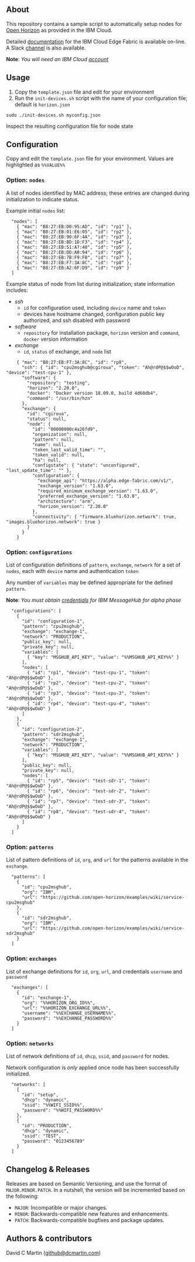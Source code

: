 ## About

This repository contains a sample script to automatically setup nodes for [Open Horizon][open-horizon] as provided in the IBM Cloud.

Detailed [documentation][edge-fabric] for the IBM Cloud Edge Fabric is available on-line.  A Slack [channel][edge-slack] is also available.

**Note**: _You will need an IBM Cloud [account][ibm-registration]_

## Usage

1. Copy the `template.json` file and edit for your environment
1. Run the `init-devices.sh` script with the name of your configuration file; default is `horizon.json`
```
sudo ./init-devices.sh myconfig.json
```
Inspect the resulting configuration file for node state

## Configuration

Copy and edit the `template.json` file for your environment.  Values are highlighted as `%%VALUE%%`

### Option: `nodes`

A list of nodes identified by MAC address; these entries are changed during initialization to indicate status.

Example initial `nodes` list:

```
  "nodes": [
    { "mac": "B8:27:EB:D0:95:AD", "id": "rp1" },
    { "mac": "B8:27:EB:01:E6:05", "id": "rp2" },
    { "mac": "B8:27:EB:90:6F:4A", "id": "rp3" },
    { "mac": "B8:27:EB:BD:1D:F3", "id": "rp4" },
    { "mac": "B8:27:EB:51:A7:48", "id": "rp5" },
    { "mac": "B8:27:EB:DD:A0:94", "id": "rp6" },
    { "mac": "B8:27:EB:7B:F9:FB", "id": "rp7" },
    { "mac": "B8:27:EB:F7:3A:8C", "id": "rp8" },
    { "mac": "B8:27:EB:A2:6F:D9", "id": "rp9" }
  ] 
```

Example status of node from list during initialization; state information includes:

+ *ssh* 
  - `id` for configuration used, including `device` name and `token`
  - devices have hostname changed, configuration public key authorized, and ssh disabled with password
+ *software* 
  - `repository` for installation package, `horizon` version and `command`, `docker` version information
+ *exchange* 
  - `id`, `status` of exchange, and `node` list

```
    { "mac": "B8:27:EB:F7:3A:8C", "id": "rp8",
      "ssh": { "id": "cpu2msghub@cgiroua", "token": "Ah@rdP@$$wOoD", "device": "test-cpu-1" },
      "software": {
        "repository": "testing",
        "horizon": "2.20.0",
        "docker": "Docker version 18.09.0, build 4d60db4",
        "command": "/usr/bin/hzn"
      },
      "exchange": {
        "id": "cgiroua",
        "status": null,
        "node": {
          "id": "00000000c4a26fd9",
          "organization": null,
          "pattern": null,
          "name": null,
          "token_last_valid_time": "",
          "token_valid": null,
          "ha": null,
          "configstate": { "state": "unconfigured", "last_update_time": "" },
          "configuration": {
            "exchange_api": "https://alpha.edge-fabric.com/v1/",
            "exchange_version": "1.63.0",
            "required_minimum_exchange_version": "1.63.0",
            "preferred_exchange_version": "1.63.0",
            "architecture": "arm",
            "horizon_version": "2.20.0"
          },
          "connectivity": { "firmware.bluehorizon.network": true, "images.bluehorizon.network": true }
        }
      }
    }
```

### Option: `configurations`

List of configuration definitions of `pattern`, `exchange`, `network` for a set of `nodes`, each with `device` name and authentication `token`

Any number of `variables` may be defined appropriate for the defined `pattern`.

**Note**: _You must obtain [credentials][kafka-creds] for IBM MessageHub for alpha phase_

```
  "configurations": [
    { 
      "id": "configuration-1",
      "pattern": "cpu2msghub",
      "exchange": "exchange-1",
      "network": "PRODUCTION",
      "public_key": null,
      "private_key": null,
      "variables": [
        { "key": "MSGHUB_API_KEY", "value": "%%MSGHUB_API_KEY%%" }
      ],
      "nodes": [
        { "id": "rp1", "device": "test-cpu-1", "token": "Ah@rdP@$$wOoD" },
        { "id": "rp2", "device": "test-cpu-2", "token": "Ah@rdP@$$wOoD" },
        { "id": "rp3", "device": "test-cpu-3", "token": "Ah@rdP@$$wOoD" },
        { "id": "rp4", "device": "test-cpu-4", "token": "Ah@rdP@$$wOoD" }
      ] 
    },
    {
      "id": "configuration-2",
      "pattern": "sdr2msghub",
      "exchange": "exchange-1",
      "network": "PRODUCTION",
      "variables": [
        { "key": "MSGHUB_API_KEY", "value": "%%MSGHUB_API_KEY%%" }
      ],
      "public_key": null,
      "private_key": null,
      "nodes": [ 
        { "id": "rp5", "device": "test-sdr-1", "token": "Ah@rdP@$$wOoD" },
        { "id": "rp6", "device": "test-sdr-2", "token": "Ah@rdP@$$wOoD" },
        { "id": "rp7", "device": "test-sdr-3", "token": "Ah@rdP@$$wOoD" },
        { "id": "rp8", "device": "test-sdr-4", "token": "Ah@rdP@$$wOoD" }
      ]
    }
  ]
```

### Option: `patterns`

List of pattern definitions of `id`, `org`, and `url` for the patterns available in the `exchange`.

```
  "patterns": [
    {
      "id": "cpu2msghub",
      "org": "IBM",
      "url": "https://github.com/open-horizon/examples/wiki/service-cpu2msghub"
    },
    {
      "id": "sdr2msghub",
      "org": "IBM",
      "url": "https://github.com/open-horizon/examples/wiki/service-sdr2msghub"
    }
  ]
```

### Option: `exchanges`

List of exchange definitions for `id`, `org`, `url`, and credentials `username` and `password`

```
  "exchanges": [
    {
      "id": "exchange-1",
      "org": "%%HORIZON_ORG_ID%%",
      "url": "%%HORIZON_EXCHANGE_URL%%",
      "username": "%%EXCHANGE_USERNAME%%",
      "password": "%%EXCHANGE_PASSWORD%%"
    }
  ]
```

### Option: `networks`

List of network definitions of `id`, `dhcp`, `ssid`, and `password` for nodes.

Network configuration is _only_ applied once node has been successfully initialized.

```
  "networks": [
    {
      "id": "setup",
      "dhcp": "dynamic",
      "ssid": "%%WIFI_SSID%%",
      "password": "%%WIFI_PASSWORD%%"
    },
    {
      "id": "PRODUCTION",
      "dhcp": "dynamic",
      "ssid": "TEST",
      "password": "0123456789"
    }
  ]
```

## Changelog & Releases

Releases are based on Semantic Versioning, and use the format
of ``MAJOR.MINOR.PATCH``. In a nutshell, the version will be incremented
based on the following:

- ``MAJOR``: Incompatible or major changes.
- ``MINOR``: Backwards-compatible new features and enhancements.
- ``PATCH``: Backwards-compatible bugfixes and package updates.

## Authors & contributors

David C Martin (github@dcmartin.com)

[commits]: https://github.com/dcmartin/open-horizon/setup/commits/master
[contributors]: https://github.com/dcmartin/open-horizon/setup/graphs/contributors
[releases]: https://github.com/dcmartin/open-horizon/setup/releases

[dcmartin]: https://github.com/dcmartin
[issue]: https://github.com/dcmartin/open-horizon/setup/issues
[keepchangelog]: http://keepachangelog.com/en/1.0.0/
[repository]: https://github.com/dcmartin/hassio-addons
[watson-nlu]: https://console.bluemix.net/catalog/services/natural-language-understanding
[watson-stt]: https://console.bluemix.net/catalog/services/speech-to-text
[edge-slack]: https://ibm-appsci.slack.com/messages/edge-fabric-users/
[ibm-registration]: https://console.bluemix.net/registration/
[kafka-creds]: https://console.bluemix.net/services/messagehub/b5f8df99-d3f6-47b8-b1dc-12806d63ae61/?paneId=credentials&new=true&env_id=ibm:yp:us-south&org=51aea963-6924-4a71-81d5-5f8c313328bd&space=f965a097-fcb8-4768-953e-5e86ea2d66b4
[open-horizon]: https://github.com/open-horizon
[cpu-pattern]: https://github.com/open-horizon/examples/tree/master/edge/msghub/cpu2msghub
[edge-fabric]: https://console.test.cloud.ibm.com/docs/services/edge-fabric/getting-started.html
[edge-install]: https://console.test.cloud.ibm.com/docs/services/edge-fabric/adding-devices.html
[macos-install]: https://github.com/open-horizon/anax/releases
[hzn-setup]: https://raw.githubusercontent.com/dcmartin/hassio-addons/master/horizon/hzn-setup.sh
